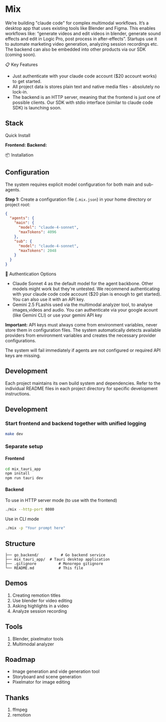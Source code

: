 # Mix

We’re building "claude code" for complex multimodal workflows. It’s a desktop app that uses existing tools like Blender and Figma. This enables workflows like: “generate videos and edit videos in blender, generate sound effects and edit in Logic Pro, post process in after-effects”.  Startups use it to automate marketing video generation, analyzing session recordings etc. The backend can also be embedded into other products via our SDK (coming soon).

📋 Key Features

- Just authenticate with your claude code account ($20 account works) to get started.
- All project data is stores plain text and native media files - absolutely no lock-in.
- The backend is an HTTP server, meaning that the frontend is just one of possible clients. Our SDK with stdio interface (similar to claude code SDK) is launching soon.


## Stack

Quick Install

**Frontend:**
**Backend:**

📦 Installation

## Configuration

The system requires explicit model configuration for both main and sub-agents. 

**Step 1:** Create a configuration file (`.mix.json`) in your home directory or project root:

```json
{
  "agents": {
    "main": {
      "model": "claude-4-sonnet",
      "maxTokens": 4096
    },
    "sub": {
      "model": "claude-4-sonnet", 
      "maxTokens": 2048
    }
  }
}
```

🔐 Authentication Options

- Claude Sonnet 4 as the default model for the agent backbone. Other models might work but they're untested. We recommend authenticating with your claude code code account ($20 plan is enough to get started). You can also use it with an API key.
- Gemini 2.5 FLashis used via the multimodal analyzer tool, to analyse images,videos and audio. You can authenticate via your google acount (like Gemini CLI) or use your gemini API key



**Important:** API keys must always come from environment variables, never store them in configuration files. The system automatically detects available providers from environment variables and creates the necessary provider configurations.

The system will fail immediately if agents are not configured or required API keys are missing.

## Development

Each project maintains its own build system and dependencies. Refer to the individual README files in each project directory for specific development instructions.



## Development

### Start frontend and backend together with unified logging

```bash
make dev
```

### Separate setup

#### Frontend

```bash
cd mix_tauri_app
npm install
npm run tauri dev
```

#### Backend 

To use in HTTP server mode (to use with the frontend)

```bash
./mix --http-port 8080
```

Use in CLI mode

```bash
./mix -p "Your prompt here"
```

## Structure

```
├── go_backend/          # Go backend service
├── mix_tauri_app/  # Tauri desktop application
├── .gitignore          # Monorepo gitignore
└── README.md           # This file
```

## Demos

1. Creating remotion titles 
2. Use blender for video editing
3. Asking highlights in a video
4. Analyze session recording

## Tools

1. Blender, pixelmator tools
2. Multimodal analyzer

## Roadmap

- Image generation and vide generation tool
- Storyboard and scene generation
- Pixelmator for image editing

## Thanks

1. ffmpeg
2. remotion

